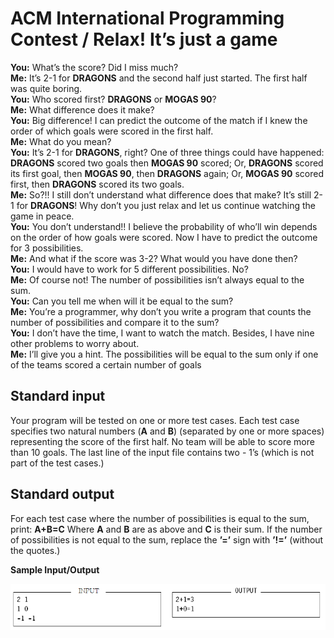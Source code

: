 # ACM International Programming Contest / Relax! It’s just a game

**You:** What’s the score? Did I miss much?  
**Me:** It’s 2-1 for **DRAGONS** and the
second half just started. The first half was
quite boring.  
**You:** Who scored first? **DRAGONS** or
**MOGAS 90**?  
**Me:** What difference does it make?  
**You:** Big difference! I can predict the
outcome of the match if I knew the order
of which goals were scored in the first half.  
**Me:** What do you mean?  
**You:** It’s 2-1 for **DRAGONS**, right? One
of three things could have happened:
**DRAGONS** scored two goals then
**MOGAS 90** scored; Or, **DRAGONS**
scored its first goal, then **MOGAS 90**,
then **DRAGONS** again; Or, **MOGAS 90**
scored first, then **DRAGONS** scored its
two goals.  
**Me:** So?!! I still don’t understand what
difference does that make? It’s still 2-1 for
**DRAGONS**! Why don’t you just relax and
let us continue watching the game in
peace.  
**You:** You don’t understand!! I believe the
probability of who’ll win depends on the
order of how goals were scored. Now I
have to predict the outcome for 3
possibilities.  
**Me:** And what if the score was 3-2? What
would you have done then?  
**You:** I would have to work for 5 different
possibilities. No?  
**Me:** Of course not! The number of
possibilities isn’t always equal to the sum.  
**You:** Can you tell me when will it be equal
to the sum?  
**Me:** You’re a programmer, why don’t you
write a program that counts the number of
possibilities and compare it to the sum?  
**You:** I don’t have the time, I want to watch
the match. Besides, I have nine other
problems to worry about.  
**Me:** I’ll give you a hint. The possibilities
will be equal to the sum only if one of the
teams scored a certain number of goals

## Standard input

Your program will be tested on one or more test cases. Each test case specifies two natural
numbers (**A** and **B**) (separated by one or more spaces) representing the score of the first half.
No team will be able to score more than 10 goals. The last line of the input file contains two -
1’s (which is not part of the test cases.)

## Standard output

For each test case where the number of possibilities is equal to the sum, print: **A+B=C** Where
**A** and **B** are as above and **C** is their sum. If the number of possibilities is not equal to the sum,
replace the **’=’** sign with **’!=’** (without the quotes.)

**Sample Input/Output**

![Binary Clock Program Output](output.PNG) 